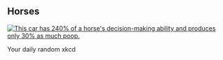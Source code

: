 ## Horses
[![This car has 240% of a horse's decision-making ability and produces only 30% as much poop.](https://imgs.xkcd.com/comics/horses.png)](https://xkcd.com/1720/ "This car has 240% of a horse's decision-making ability and produces only 30% as much poop.")

Your daily random xkcd
